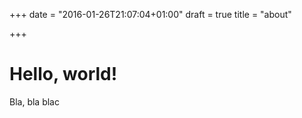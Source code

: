 +++
date = "2016-01-26T21:07:04+01:00"
draft = true
title = "about"

+++

# Hello, world!

Bla, bla blac
